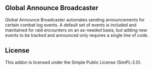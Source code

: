 Global Announce Broadcaster
---------------------------
Global Announce Broadcaster automates sending announcements for certain combat log events.  A default set of events is included and maintained for raid encounters on an as-needed basis, but adding new events to be tracked and announced only requires a single line of code.  

License
-------
This addon is licensed under the Simple Public License (SimPL-2.0).